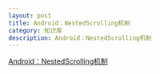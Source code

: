 ```yaml
---
layout: post
title: Android：NestedScrolling机制
category: 知识库
description: Android：NestedScrolling机制
---
```



[Android：NestedScrolling机制](http://mp.weixin.qq.com/s?__biz=MzA5MzI3NjE2MA==&mid=2650238584&idx=1&sn=eceb005aa0625114548315bfd2f76a26&chksm=88639f17bf141601795c053eceb102a54e0502de677af928d8e12276537f1425a8fa13fbee81&mpshare=1&scene=23&srcid=0220DfpaY54AlAiIuaV5iZvU#rd)
